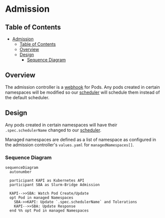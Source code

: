 # Admission

## Table of Contents

<!-- mdformat-toc start --slug=github --no-anchors --maxlevel=6 --minlevel=1 -->

- [Admission](#admission)
  - [Table of Contents](#table-of-contents)
  - [Overview](#overview)
  - [Design](#design)
    - [Sequence Diagram](#sequence-diagram)

<!-- mdformat-toc end -->

## Overview

The admission controller is a [webhook] for Pods. Any pods created in certain
namespaces will be modified so our [scheduler] will schedule them instead of the
default scheduler.

## Design

Any pods created in certain namespaces will have their `.spec.schedulerName`
changed to our [scheduler].

Managed namespaces are defined as a list of namespace as configured in the
admission controller's `values.yaml` for `managedNamespaces[]`.

### Sequence Diagram

```mermaid
sequenceDiagram
  autonumber

  participant KAPI as Kubernetes API
  participant SBA as Slurm-Bridge Admission

  KAPI-->>SBA: Watch Pod Create/Update
  opt Pod in managed Namespaces
    SBA->>KAPI: Update `.spec.schedulerName` and Tolerations
    KAPI-->>SBA: Update Response
  end %% opt Pod in managed Namespaces
```

<!-- Links -->

[scheduler]: scheduler.md
[webhook]: https://kubernetes.io/docs/reference/access-authn-authz/extensible-admission-controllers/
